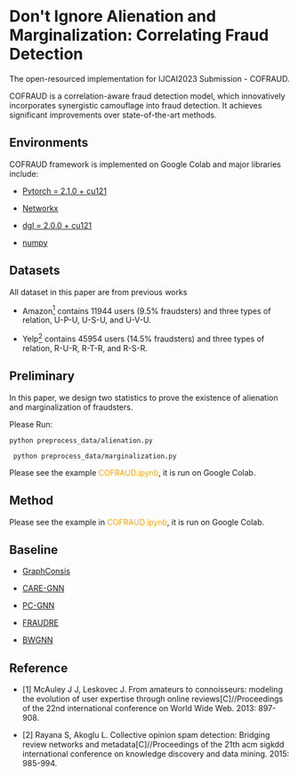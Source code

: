 # Don't Ignore Alienation and Marginalization: Correlating Fraud Detection

The open-resourced implementation for IJCAI2023 Submission - COFRAUD.

COFRAUD is a correlation-aware fraud detection model, which innovatively incorporates synergistic camouflage into fraud detection. It achieves significant improvements over state-of-the-art methods.

## Environments

COFRAUD framework is implemented on Google Colab and major libraries include:

- [Pytorch = 2.1.0 + cu121](https://pytorch.org/)

- [Networkx](https://networkx.org/)

- [dgl = 2.0.0 + cu121](https://www.dgl.ai/)

- [numpy](https://github.com/numpy/numpy)


## Datasets

All dataset in this paper are from previous works

- Amazon[<sup>1</sup>](#refer-anchor-1) contains 11944 users (9.5% fraudsters) and three types of relation, U-P-U, U-S-U, and U-V-U.
  
- Yelp[<sup>2</sup>](#refer-anchor-2) contains 45954 users (14.5% fraudsters) and three types of relation, R-U-R, R-T-R, and R-S-R.


## Preliminary

In this paper, we design two statistics to prove the existence of alienation and marginalization of fraudsters.

Please Run:

``` python preprocess_data/alienation.py  ```

``` python preprocess_data/marginalization.py```  

Please see the example <font color="orange">COFRAUD.ipynb</font>, it is run on Google Colab.

## Method

Please see the example in <font color="orange">COFRAUD.ipynb</font>, it is run on Google Colab.


## Baseline

- [GraphConsis](https://github.com/safe-graph/DGFraud)

- [CARE-GNN](https://github.com/YingtongDou/CARE-GNN)

- [PC-GNN](https://github.com/PonderLY/PC-GNN)

- [FRAUDRE](https://github.com/FraudDetection/FRAUDRE)

- [BWGNN](https://github.com/squareRoot3/Rethinking-Anomaly-Detection)





## Reference

<div id="refer-anchor-1"></div>

- [1] McAuley J J, Leskovec J. From amateurs to connoisseurs: modeling the evolution of user expertise through online reviews[C]//Proceedings of the 22nd international conference on World Wide Web. 2013: 897-908.

<div id="refer-anchor-2"></div>

- [2] Rayana S, Akoglu L. Collective opinion spam detection: Bridging review networks and metadata[C]//Proceedings of the 21th acm sigkdd international conference on knowledge discovery and data mining. 2015: 985-994.
